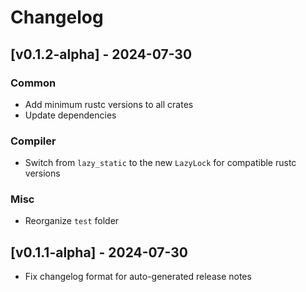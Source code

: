 # Changelog

## [v0.1.2-alpha] - 2024-07-30

### Common

- Add minimum rustc versions to all crates
- Update dependencies

### Compiler

- Switch from `lazy_static` to the new `LazyLock` for compatible rustc versions

### Misc

- Reorganize `test` folder

## [v0.1.1-alpha] - 2024-07-30

- Fix changelog format for auto-generated release notes
